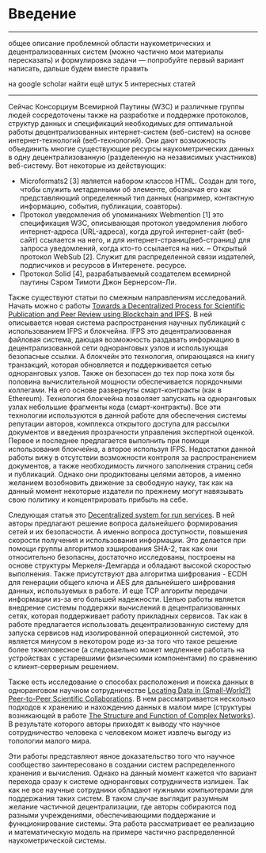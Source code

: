 # Введение 
___
общее описание проблемной области наукометрических и децентрализованных систем (можно частично мои материалы пересказать) и формулировка задачи — попробуйте первый вариант написать, дальше будем вместе править

на google scholar найти ещё штук 5 интересных статей
___
Сейчас Консорциум Всемирной Паутины (W3C) и различные группы людей сосредоточены также на разработке и поддержке протоколов, структур данных и спецификаций необходимых для оптимальной работы децентрализованных интернет-систем (веб-систем) на основе интернет-технологий (веб-технологий). Они дают возможность объединить многие существующие ресурсы наукометрических данных в одну децентрализованную (разделенную на независимых участников) веб-систему. Вот некоторые из действующих:
- Microformats2 [3] является набором классов HTML. Создан для того, чтобы служить метаданными об элементе, обозначая его как представляющий определенный тип данных (например, контактную информацию, события, публикации, соавторы). 
- Протокол уведомления об упоминаниях Webmention [1] это спецификация W3C, описывающая протокол уведомления любого интернет-адреса (URL-адреса), когда другой интернет-сайт (веб-сайт) ссылается на него, и для интернет-страниц(веб-страниц) для запроса уведомлений, когда кто-то ссылается на них.
– Открытый протокол WebSub [2]. Служит для распределенной связи издателей, подписчиков и ресурсов в Интеренете.
ресурсе.
- Протокол Solid [4], разрабатываемый создателем всемирной паутины Сэром Тимоти Джон Бернерсом-Ли.

Также существуют статьи по смежным направлениям исследований. Начать можно с работы [Towards a Decentralized Process for Scientific Publication and Peer Review using Blockchain and IPFS](http://128.171.57.22/bitstream/10125/59901/0461.pdf). В ней описывается новая система распространения научных публикаций с использованием IFPS и блокчейна. IFPS это децентрализованная файловая система, дающая возможность раздавать информацию в децентрализованной сети одноранговых узлов и использующая безопасные ссылки. А блокчейн это технология, опирающаяся на книгу транзакций, которая обновляется и поддерживается сетью одноранговых узлов. Также он безопасен до тех пор пока хотя бы половина вычислительной мощности обеспечивается порядочными коллегами. На его основе развернуты смарт-контракты (как в Ethereum). Технология блокчейна позволяет запускать на одноранговых узлах небольшие фрагменты кода (смарт-контракты). Все эти технологии используются в данной работе для обеспечения системы репутации авторов, комплекса открытого доступа для рассылки документов и введения прозрачности управления экспертной оценкой. Первое и последнее предлагается выполнить при помощи использования блокчейна, а второе используя IFPS. Недостатки данной работы вижу в отсутствии возможности контроля за распространением документов, а также необходимость личного заполнения страниц себя и публикаций. Однако они продиктованы целями авторов, а именно желанием возобновить движение за свободную науку, так как на данный момент некоторые издатели по прежнему могут навязывать свою политику и концентрировать прибыль на себе.

Следующая статья это [Decentralized system for run services](http://ceur-ws.org/Vol-2353/paper68.pdf). В ней авторы предлагают решение вопроса дальнейшего формирования сетей и их безопасности. А именно вопроса доступности, повышения скорости получения и использования информации. Это делается при помощи группы алгоритмов хэширования SHA-2, так как они относительно безопасны, достаточно исследованы, построены на основе структуры Меркеля-Демгарда и обладают высокой скоростью выполнения. Также присутствуют два алгоритма шифрования - ECDH для генерации общего ключа и AES для дальнейшего шифрования данных, используемых в работе. И еще TCP алгоритм передачи информации из-за его большей надежности. Целью работы является внедрение системы поддержки вычислений в децентрализованных сетях, которая поддерживает работу прикладных сервисов. Так как в работе предлагается использовать децентрализованную систему для запуска сервисов над изолированной операционной системой, это является минусом в некотором роде из-за того что такое решение более тяжеловесное (а следоваельно может медленнее работать на устройствах с устаревшими физическими компонентами) по сравнению с клиент-серверным решением.

Также есть исследование о способах расположения и поиска данных в одноранговом научном сотрудничестве [Locating Data in (Small-World?) Peer-to-Peer Scientific Collaborations](https://arxiv.org/pdf/cs/0209031.pdf).  В нем рассматривается несколько подходов к хранению и нахождению данных в малом мире (структуры возникающей в работе [The Structure and Function of Complex Networks](https://epubs.siam.org/doi/pdf/10.1137/S003614450342480?xid=PS_smithsonian)). В результате которого авторы приходят к выводу что научное сотрудничество человека с человеком может извлечь выгоду из топологии малого мира.

Эти работы представляют явное доказательство того что научное сообщество заинтересовано в создании систем распределенного хранения и вычисления. Однако на данный момент кажется что вариант перехода сразу к системе одноранговых сотрудничеств излишен. Так как не все научные сотрудники обладают нужными компьютерами для поддержания таких систем. В таком случае выглядит разумным желание частичной децентрализации, где авторы собираются под разными учреждениями, обеспечивающими поддержание и функционирование системы. Эта работа рассматривает ее реализацию и математическую модель на примере частично распределенной наукометрической системы.
